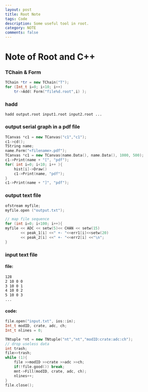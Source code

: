 ```yaml
---
layout: post
title: Root Note
tags: Code
description: Some useful tool in root.
category: NOTE
comments: false 
---
```


# Note of Root and C++

### TChain & Form

```cpp
TChain *tr = new TChain("T");
for (Int_t i=0; i<10; i++)
    tr->Add( Form("file%d.root",i) );
```

### hadd 

```shell
hadd output.root input1.root input2.root ...
```

### output serial graph in a pdf file 

```c++
TCanvas *c1 = new TCanvas("c1","c1");
c1->cd();
TString name;
name.Form("<filename>.pdf");
TCanvas *c1 = new TCanvas(name.Data(), name.Data(), 1000, 500);
c1->Print(name + "[", "pdf");
for( int i=0; i<10; i++ ){
    hist[i]->Draw()
    c1->Print(name, "pdf");
}
c1->Print(name + "]", "pdf");
```

### output text file 

```cpp
ofstream myfile;
myfile.open ("output.txt");

// map file sequence
for (int i=0; i<100; i++){
myfile << ADC << setw(5)<< CHAN << setw(15)
       << peak_1[i] <<" +- "<<err1[i]<<setw(20)
       << peak_2[i] <<" +- "<<err2[i] <<"\n";
}
```

### input text file

#### file:

```txt
128
2 10 0 0
3 10 0 1
4 10 0 2
5 10 0 3
...
```

#### code:

```cpp
file.open("input.txt", ios::in);
Int_t modID, crate, adc, ch;
Int_t nlines = 0;

TNtuple *nt = new TNtuple("nt","nt","modID:crate:adc:ch");
// drop useless data
int trash;
file>>trash;
while (1){
    file >>modID >>crate >>adc >>ch;
    if(!file.good()) break;
    mnt->Fill(modID, crate, adc, ch);
    nlines++;
}
file.close();
```

